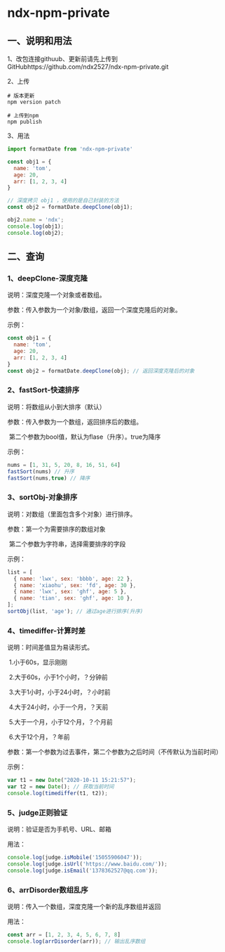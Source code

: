 # ndx-npm-private

## 一、说明和用法

1、改包连接githuub、更新前请先上传到GitHubhttps://github.com/ndx2527/ndx-npm-private.git

2、上传

```
# 版本更新
npm version patch

# 上传到npm
npm publish
```

3、用法

```js
import formatDate from 'ndx-npm-private'

const obj1 = {
  name: 'tom',
  age: 20,
  arr: [1, 2, 3, 4]
}

// 深度拷贝 obj1 ，使用的是自己封装的方法
const obj2 = formatDate.deepClone(obj1);

obj2.name = 'ndx';
console.log(obj1);
console.log(obj2);
```



## 二、查询

### 1、deepClone-深度克隆

说明：深度克隆一个对象或者数组。

参数：传入参数为一个对象/数组，返回一个深度克隆后的对象。

示例：

```javascript
const obj1 = {
  name: 'tom',
  age: 20,
  arr: [1, 2, 3, 4]
}
const obj2 = formatDate.deepClone(obj); // 返回深度克隆后的对象
```



### 2、fastSort-快速排序

说明：将数组从小到大排序（默认）

参数：传入参数为一个数组，返回排序后的数组。

​		第二个参数为bool值，默认为flase（升序）。true为降序

示例：

```javascript
nums = [1, 31, 5, 20, 8, 16, 51, 64]
fastSort(nums) // 升序
fastSort(nums,true) // 降序
```



### 3、sortObj-对象排序

说明：对数组（里面包含多个对象）进行排序。

参数：第一个为需要排序的数组对象

​		第二个参数为字符串，选择需要排序的字段

示例：

```javascript
list = [
  { name: 'lwx', sex: 'bbbb', age: 22 },
  { name: 'xiaohu', sex: 'fd', age: 30 },
  { name: 'lwx', sex: 'ghf', age: 5 },
  { name: 'tian', sex: 'ghf', age: 10 },
];
sortObj(list, 'age'); // 通过age进行排序(升序)
```



### 4、timediffer-计算时差

说明：时间差值显为易读形式。

​	1.小于60s，显示刚刚

​	2.大于60s，小于1个小时，？分钟前

​	3.大于1小时，小于24小时，？小时前

​	4.大于24小时，小于一个月，？天前

​	5.大于一个月，小于12个月，？个月前

​	6.大于12个月，？年前

参数：第一个参数为过去事件，第二个参数为之后时间（不传默认为当前时间）

示例：

```javascript
var t1 = new Date("2020-10-11 15:21:57");
var t2 = new Date(); // 获取当前时间
console.log(timediffer(t1, t2));
```

### 5、judge正则验证

说明：验证是否为手机号、URL、邮箱

用法：

```javascript
console.log(judge.isMobile('15055906047')); 
console.log(judge.isUrl('https://www.baidu.com/'));
console.log(judge.isEmail('1378362527@qq.com'));
```

### 6、arrDisorder数组乱序

说明：传入一个数组，深度克隆一个新的乱序数组并返回

用法：

```javascript
const arr = [1, 2, 3, 4, 5, 6, 7, 8]
console.log(arrDisorder(arr)); // 输出乱序数组
```

